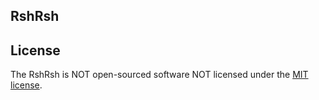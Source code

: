 ## RshRsh

## License

The RshRsh is NOT open-sourced software NOT licensed under the [MIT license](https://opensource.org/licenses/MIT).
